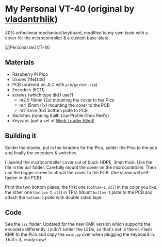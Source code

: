 # My Personal VT-40 (original by [vladantrhlik](https://github.com/vladantrhlik/VT-40/))

40% ortholinear mechanical keyboard, modified to my own taste with a cover for the microcontroller & a custom base-plate.

![Personalized VT-40](img/vt-40-personalized.jpeg)

## Materials

- Raspberry Pi Pico
- Diodes (1N4148)
- PCB (ordered on JLC with `pcb/gerber.zip`)
- Encoders (EC11)
- screws (which type did I use?)
    - m2.5 10mm (2x)    mounting the cover to the Pico
    - m4 15mm (1x)     mounting the cover to the PCB
    - m2 4mm (6x)           bottom plate to PCB 
- Switches (running Kailh Low Profile Choc Red's)
- Keycaps (got a set of [Work Louder Blind](https://worklouder.cc/shop/wrk-blind/))

## Building it

Solder the diodes, put in the headers for the Pico, solder the Pico to the pcb and finally the encoders & switches

I lasered the microcontroller cover out of black HDPE, 3mm thick. Use the file in the `dxf` folder. Carefully mount the cover on the microcontroller. Then use the bigger screw to attach the cover to the PCB. (the screw will self-fasten in the PCB).

Print the two bottom plates, the first one (`bottom-1.stl`) in the color you like, the other one (`bottom-2.stl`) in TPU. Mount `bottom-1` plate to the PCB and attach the `bottom-2` plate with double sided tape.

## Code

See the `src` folder. Updated for the new KMK version which supports the encoders differently. I didn't solder the LEDs, so that's not in there!. Flash KMK to the Pico and copy the `main.py` over when plugging the keyboard in. That's it, ready now!